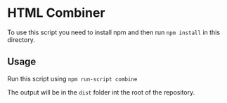 # HTML Combiner

To use this script you need to install npm and then run `npm install` in this directory.

## Usage

Run this script using `npm run-script combine`

The output will be in the `dist` folder int the root of the repository.
